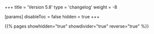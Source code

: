 +++
title = 'Version 5.8'
type = 'changelog'
weight = -8

[params]
  disableToc = false
  hidden = true
+++

{{% pages showhidden="true" showdivider="true" reverse="true" %}}
